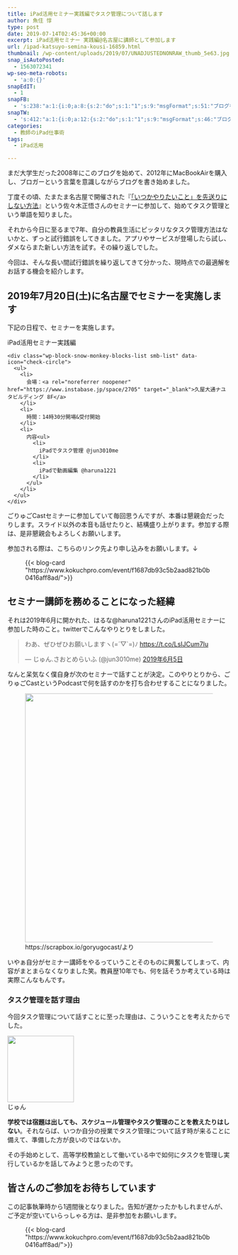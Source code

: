 ```yaml
---
title: iPad活用セミナー実践編でタスク管理について話します
author: 魚住 惇
type: post
date: 2019-07-14T02:45:36+00:00
excerpt: iPad活用セミナー 実践編@名古屋に講師として参加します
url: /ipad-katsuyo-semina-kousi-16859.html
thumbnail: /wp-content/uploads/2019/07/UNADJUSTEDNONRAW_thumb_5e63.jpg
snap_isAutoPosted:
  - 1563072341
wp-seo-meta-robots:
  - 'a:0:{}'
snapEdIT:
  - 1
snapFB:
  - 's:238:"a:1:{i:0;a:8:{s:2:"do";s:1:"1";s:9:"msgFormat";s:51:"ブログを更新しました！%TITLE% %SITENAME%";s:8:"postType";s:1:"A";s:9:"isAutoImg";s:1:"A";s:8:"imgToUse";s:0:"";s:9:"isAutoURL";s:1:"A";s:8:"urlToUse";s:0:"";s:4:"doFB";i:0;}}";'
snapTW:
  - 's:412:"a:1:{i:0;a:12:{s:2:"do";s:1:"1";s:9:"msgFormat";s:46:"ブログを更新しました: %TITLE%  %URL%";s:8:"attchImg";s:1:"1";s:9:"isAutoImg";s:1:"A";s:8:"imgToUse";s:0:"";s:9:"isAutoURL";s:1:"A";s:8:"urlToUse";s:0:"";s:4:"doTW";i:0;s:8:"isPosted";s:1:"1";s:4:"pgID";s:19:"1150235002438922247";s:7:"postURL";s:56:"https://twitter.com/jun3010me/status/1150235002438922247";s:5:"pDate";s:19:"2019-07-14 02:46:09";}}";'
categories:
  - 教師のiPad仕事術
tags:
  - iPad活用

---
```

まだ大学生だった2008年にこのブログを始めて、2012年にMacBookAirを購入し、ブロガーという言葉を意識しながらブログを書き始めました。

丁度その頃、たまたま名古屋で開催された『[「いつかやりたいこと」を先送りにしない方法][1]』という佐々木正悟さんのセミナーに参加して、始めてタスク管理という単語を知りました。

それから今日に至るまで7年、自分の教員生活にピッタリなタスク管理方法はないかと、ずっと試行錯誤をしてきました。アプリやサービスが登場したら試し、ダメならまた新しい方法を試す。その繰り返しでした。

今回は、そんな長い間試行錯誤を繰り返してきて分かった、現時点での最適解をお話する機会を紹介します。

## 2019年7月20日(土)に名古屋でセミナーを実施します

下記の日程で、セミナーを実施します。

<div class="wp-block-snow-monkey-blocks-box smb-box" style="border-width:1px">
  <div class="smb-box__body">
    <p>
      <span class="smb-highlighter">iPad活用セミナー実践編<span class="smb-highlighter"></span></span>
    </p>
    
    <div class="wp-block-snow-monkey-blocks-list smb-list" data-icon="check-circle">
      <ul>
        <li>
          会場：<a rel="noreferrer noopener" href="https://www.instabase.jp/space/2705" target="_blank">久屋大通ナユタビルディング 8F</a>
        </li>
        <li>
          時間：14時30分開場&受付開始
        </li>
        <li>
          内容<ul>
            <li>
              iPadでタスク管理 @jun3010me
            </li>
            <li>
              iPadで動画編集 @haruna1221
            </li>
          </ul>
        </li>
      </ul>
    </div>
  </div>
</div>

ごりゅごCastセミナーに参加していて毎回思うんですが、本番は懇親会だったりします。スライド以外の本音も話せたりと、結構盛り上がります。参加する際は、是非懇親会もよろしくお願いします。

参加される際は、こちらのリンク先より申し込みをお願いします。↓<figure class="wp-block-embed is-type-rich is-provider-wp-oembed-blog-card">

<div class="wp-block-embed__wrapper">
  {{< blog-card "https://www.kokuchpro.com/event/f1687db93c5b2aad821b0b0416aff8ad/">}}
</div></figure> 

## セミナー講師を務めることになった経緯

それは2019年6月に開かれた、はるな@haruna1221さんのiPad活用セミナーに参加した時のこと。twitterでこんなやりとりをしました。

<blockquote class="twitter-tweet" data-lang="ja">
  <p dir="ltr" lang="ja">
    わあ、ぜひぜひお願いしますヽ(=´▽`=)ﾉ <a href="https://t.co/LsIJCum7lu">https://t.co/LsIJCum7lu</a>
  </p>
  <p>
    — じゅん.さおとめらいふ (@jun3010me) <a href="https://twitter.com/jun3010me/status/1136234252708696066?ref_src=twsrc%5Etfw">2019年6月5日</a>
  </p>
</blockquote>



なんと呆気なく僕自身が次のセミナーで話すことが決定。このやりとりから、ごりゅごCastというPodcastで何を話すのかを打ち合わせすることになりました。

<div class="wp-block-image">
  <figure class="aligncenter"><img decoding="async" loading="lazy" width="1000" height="562" src="/wp-content/uploads/2019/07/06bad556e7479ce9abdf8f64862ae19b-jpg.jpg" alt="" class="wp-image-16857"  sizes="(max-width: 1000px) 100vw, 1000px" /><figcaption>https://scrapbox.io/goryugocast/より</figcaption></figure>
</div>



いやぁ自分がセミナー講師をやるっていうことそのものに興奮してしまって、内容がまとまらなくなりました笑。教員歴10年でも、何を話そうか考えている時は実際こんなもんです。

### タスク管理を話す理由

今回タスク管理について話すことに至った理由は、こういうことを考えたからでした。

<div class="wp-block-snow-monkey-blocks-balloon smb-balloon">
  <div class="smb-balloon__person">
    <div class="smb-balloon__figure">
      <img decoding="async" loading="lazy" width="150" height="150" src="/wp-content/uploads/2019/01/c35455f2d5dae032326553534e9f7d24-150x150.jpeg" alt="" class="wp-image-15655"  sizes="(max-width: 150px) 100vw, 150px" />
    </div>
    <div class="smb-balloon__name">
      じゅん
    </div>
  </div>
  <div class="smb-balloon__body">
    <p>
      <strong>学校では宿題は出しても、スケジュール管理やタスク管理のことを教えたりはしない</strong>。それならば、いつか自分の授業でタスク管理について話す時が来ることに備えて、準備した方が良いのではないか。
    </p>
  </div>
</div>

その手始めとして、高等学校教諭として働いている中で如何にタスクを管理し実行しているかを話してみようと思ったのです。

## 皆さんのご参加をお待ちしています

この記事執筆時から1週間後となりました。告知が遅かったかもしれませんが、ご予定が空いていらっしゃる方は、是非参加をお願いします。<figure class="wp-block-embed is-type-rich is-provider-wp-oembed-blog-card">

<div class="wp-block-embed__wrapper">
  {{< blog-card "https://www.kokuchpro.com/event/f1687db93c5b2aad821b0b0416aff8ad/">}}
</div></figure>

 [1]: https://kokucheese.com/event/index/83014/